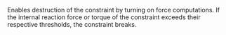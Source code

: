 Enables destruction of the constraint by turning on force computations. If the internal reaction force or torque of the constraint exceeds their respective thresholds, the constraint breaks.